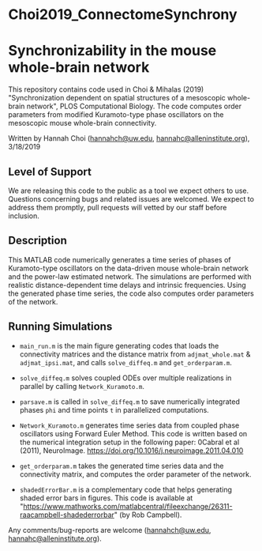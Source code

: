 # Choi2019_ConnectomeSynchrony

# Synchronizability in the mouse whole-brain network

This repository contains code used in Choi & Mihalas (2019) "Synchronization dependent on spatial structures of a mesoscopic whole-brain network", PLOS Computational Biology. The code computes order parameters from modified Kuramoto-type phase oscillators on the mesoscopic mouse whole-brain connectivity. 

Written by Hannah Choi (hannahch@uw.edu, hannahc@alleninstitute.org), 3/18/2019

## Level of Support

We are releasing this code to the public as a tool we expect others to use. Questions concerning bugs and related issues are welcomed. We expect to address them promptly, pull requests will vetted by our staff before inclusion.

## Description
This MATLAB code numerically generates a time series of phases of Kuramoto-type oscillators on the data-driven mouse whole-brain network and the power-law estimated network. The simulations are performed with realistic distance-dependent time delays and intrinsic frequencies. Using the generated phase time series, the code also computes order parameters of the network. 

## Running Simulations
* ```main_run.m``` is the main figure generating codes that loads the connectivity matrices and the distance matrix from ```adjmat_whole.mat``` & ```adjmat_ipsi.mat```, and calls ```solve_diffeq.m``` and ```get_orderparam.m```.
* ```solve_diffeq.m``` solves coupled ODEs over multiple realizations in parallel by calling ```Network_Kuramoto.m```.
* ```parsave.m``` is called in ```solve_diffeq.m``` to save numerically integrated phases ```phi``` and time points ```t``` in parallelized computations.  
* ```Network_Kuramoto.m``` generates time series data from coupled phase oscillators using Forward Euler Method. This code is written based on the numerical integration setup in the following paper:  0Cabral et al (2011), NeuroImage. https://doi.org/10.1016/j.neuroimage.2011.04.010

* ```get_orderparam.m``` takes the generated time series data and the connectivity matrix, and computes the order parameter of the network.
* ```shadedErrorBar.m``` is a complementary code that helps generating shaded error bars in figures. This code is available at "https://www.mathworks.com/matlabcentral/fileexchange/26311-raacampbell-shadederrorbar" (by Rob Campbell).

Any comments/bug-reports are welcome (hannahch@uw.edu, hannahc@alleninstitute.org).

